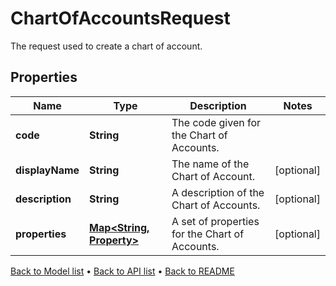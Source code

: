 

# ChartOfAccountsRequest

The request used to create a chart of account.

## Properties

| Name | Type | Description | Notes |
|------------ | ------------- | ------------- | -------------|
|**code** | **String** | The code given for the Chart of Accounts. |  |
|**displayName** | **String** | The name of the Chart of Account. |  [optional] |
|**description** | **String** | A description of the Chart of Accounts. |  [optional] |
|**properties** | [**Map&lt;String, Property&gt;**](Property.md) | A set of properties for the Chart of Accounts. |  [optional] |



[Back to Model list](../README.md#documentation-for-models) &#8226; [Back to API list](../README.md#documentation-for-api-endpoints) &#8226; [Back to README](../README.md)


